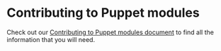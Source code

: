 # Contributing to Puppet modules

Check out our [Contributing to Puppet modules document](https://www.puppet.com/docs/puppet/8/contributing) to find all the information that you will need.
